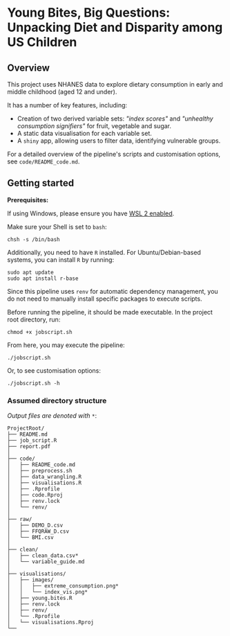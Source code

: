 # Young Bites, Big Questions: Unpacking Diet and Disparity among US Children

## Overview
This project uses NHANES data to explore dietary consumption in early and middle childhood (aged 12 and under).

It has a number of key features, including:
* Creation of two derived variable sets: _"index scores"_ and _"unhealthy consumption signifiers"_ for fruit, vegetable and sugar.
* A static data visualisation for each variable set.
* A `shiny` app, allowing users to filter data, identifying vulnerable groups.

For a detailed overview of the pipeline's scripts and customisation options, see `code/README_code.md`.


## Getting started
**Prerequisites:**

If using Windows, please ensure you have [WSL 2 enabled](https://learn.microsoft.com/en-us/windows/wsl/install). 

Make sure your Shell is set to `bash`:
```
chsh -s /bin/bash
```

Additionally, you need to have `R` installed. For Ubuntu/Debian-based systems, you can install `R` by running:
```
sudo apt update
sudo apt install r-base
```
Since this pipeline uses `renv` for automatic dependency management, you do not need to manually install specific packages to execute scripts. 

Before running the pipeline, it should be made executable. In the project root directory, run:
```
chmod +x jobscript.sh
```
From here, you may execute the pipeline:
```
./jobscript.sh
```
Or, to see customisation options:
```
./jobscript.sh -h
```

### Assumed directory structure

*Output files are denoted with `*`*:

```
ProjectRoot/
├── README.md
├── job_script.R
├── report.pdf
│
├── code/
│   ├── README_code.md
│   ├── preprocess.sh
│   ├── data_wrangling.R
│   ├── visualisations.R
│   ├── .Rprofile
│   ├── code.Rproj
│   ├── renv.lock
│   └── renv/
│
├── raw/
│   ├── DEMO_D.csv
│   ├── FFQRAW_D.csv
│   └── BMI.csv
│
├── clean/
│   ├── clean_data.csv*
│   └── variable_guide.md
│
├── visualisations/
│   ├── images/
│   │   ├── extreme_consumption.png*
│   │   └── index_vis.png*
│   ├── young.bites.R
│   ├── renv.lock
│   ├── renv/
│   └── .Rprofile
│   └── visualisations.Rproj
└── 
